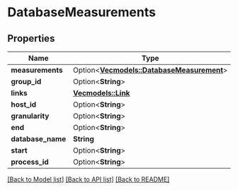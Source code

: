 # DatabaseMeasurements

## Properties

Name | Type | Description | Notes
------------ | ------------- | ------------- | -------------
**measurements** | Option<[**Vec<models::DatabaseMeasurement>**](DatabaseMeasurement.md)> |  | [optional]
**group_id** | Option<**String**> |  | [optional]
**links** | [**Vec<models::Link>**](Link.md) |  | 
**host_id** | Option<**String**> |  | [optional]
**granularity** | Option<**String**> |  | [optional]
**end** | Option<**String**> |  | [optional]
**database_name** | **String** |  | 
**start** | Option<**String**> |  | [optional]
**process_id** | Option<**String**> |  | [optional]

[[Back to Model list]](../README.md#documentation-for-models) [[Back to API list]](../README.md#documentation-for-api-endpoints) [[Back to README]](../README.md)


